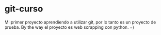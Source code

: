 # git-curso
Mi primer proyecto aprendiendo a utilizar git, por lo tanto es un proyecto de prueba.
By the way el proyecto es web scrapping con python. =)
